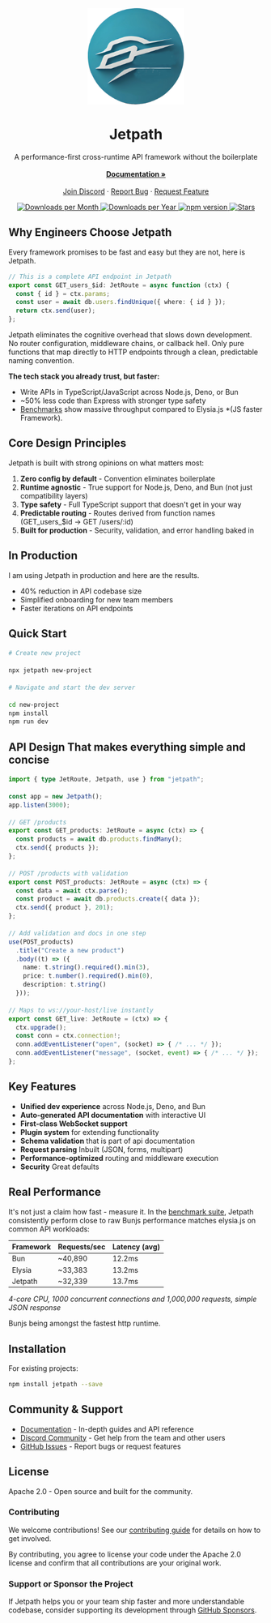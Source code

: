 <p align="center">
  <img src="https://github.com/CodeDynasty-dev/Jetpath/raw/main/icon.png" alt="Jetpath" width="190" height="190">
</p>

<h1 align="center">Jetpath</h1>

<p align="center">
  A performance-first cross-runtime API framework without the boilerplate
  <br/>
  <br/>
  <a href="https://jetpath.codedynasty.dev"><strong>Documentation »</strong></a>
  <br/>
  <br/>
  <a href="https://discord.gg/faqydQASTy">Join Discord</a>
  ·
  <a href="https://github.com/codedynasty-dev/jetpath/issues">Report Bug</a>
  ·
  <a href="https://github.com/codedynasty-dev/jetpath/issues">Request Feature</a>
</p>

<div align="center">
  <a href="https://npm-stat.com/charts.html?package=jetpath">
    <img src="https://img.shields.io/npm/dm/jetpath" alt="Downloads per Month"/>
  </a>
  <a href="https://npm-stat.com/charts.html?package=jetpath">
    <img src="https://img.shields.io/npm/dy/jetpath" alt="Downloads per Year"/>
  </a>
  <a href="https://badge.fury.io/js/jetpath">
    <img src="https://badge.fury.io/js/jetpath.svg" alt="npm version">
  </a>
  <a href="https://github.com/codedynasty-dev/jetpath">
    <img src="https://img.shields.io/github/stars/codedynasty-dev/jetpath?style=social" alt="Stars"/>
  </a>
</div>

## Why Engineers Choose Jetpath

Every framework promises to be fast and easy but they are not, here is Jetpath.

```ts
// This is a complete API endpoint in Jetpath
export const GET_users_$id: JetRoute = async function (ctx) {
  const { id } = ctx.params;
  const user = await db.users.findUnique({ where: { id } });
  return ctx.send(user);
};
```

Jetpath eliminates the cognitive overhead that slows down development. No router configuration, middleware chains, or callback hell. Only pure functions that map directly to HTTP endpoints through a clean, predictable naming convention.

**The tech stack you already trust, but faster:**
- Write APIs in TypeScript/JavaScript across Node.js, Deno, or Bun
- ~50% less code than Express with stronger type safety
- [Benchmarks](https://github.com/CodeDynasty-dev/jetpath-benchmark) show massive throughput compared to Elysia.js *(JS faster Framework).

## Core Design Principles

Jetpath is built with strong opinions on what matters most:

1. **Zero config by default** - Convention eliminates boilerplate
2. **Runtime agnostic** - True support for Node.js, Deno, and Bun (not just compatibility layers)
3. **Type safety** - Full TypeScript support that doesn't get in your way
4. **Predictable routing** - Routes derived from function names (GET_users_$id → GET /users/:id)
5. **Built for production** - Security, validation, and error handling baked in

## In Production

I am using Jetpath in production and here are the results.
- 40% reduction in API codebase size
- Simplified onboarding for new team members
- Faster iterations on API endpoints

## Quick Start

```bash
# Create new project

npx jetpath new-project

# Navigate and start the dev server

cd new-project
npm install 
npm run dev
```

## API Design That makes everything simple and concise

```ts
import { type JetRoute, Jetpath, use } from "jetpath";

const app = new Jetpath();
app.listen(3000);

// GET /products
export const GET_products: JetRoute = async (ctx) => {
  const products = await db.products.findMany();
  ctx.send({ products });
};

// POST /products with validation
export const POST_products: JetRoute = async (ctx) => {
  const data = await ctx.parse();
  const product = await db.products.create({ data });
  ctx.send({ product }, 201);
};

// Add validation and docs in one step
use(POST_products)
  .title("Create a new product")
  .body((t) => ({
    name: t.string().required().min(3),
    price: t.number().required().min(0),
    description: t.string()
  }));

// Maps to ws://your-host/live instantly
export const GET_live: JetRoute = (ctx) => {
  ctx.upgrade();
  const conn = ctx.connection!;
  conn.addEventListener("open", (socket) => { /* ... */ });
  conn.addEventListener("message", (socket, event) => { /* ... */ });
};
```

## Key Features

- **Unified dev experience** across Node.js, Deno, and Bun
- **Auto-generated API documentation** with interactive UI
- **First-class WebSocket support**
- **Plugin system** for extending functionality
- **Schema validation** that is part of api documentation
- **Request parsing** Inbuilt (JSON, forms, multipart)
- **Performance-optimized** routing and middleware execution
- **Security** Great defaults

## Real Performance

It's not just a claim how fast - measure it. In the [benchmark suite](hhttps://github.com/CodeDynasty-dev/jetpath-benchmark), Jetpath consistently perform close to raw Bunjs performance matches elysia.js on common API workloads:

| Framework | Requests/sec | Latency (avg)
|-----------|-------------|---------------|
| Bun   | ~40,890       | 12.2ms        |
| Elysia   | ~33,383       | 13.2ms         |
| Jetpath   | ~32,339      | 13.7ms         |

*4-core CPU, 1000 concurrent connections and 1,000,000 requests, simple JSON response*

Bunjs being amongst the fastest http runtime.

## Installation

For existing projects:

```bash
npm install jetpath --save
```

## Community & Support

- [Documentation](https://jetpath.codedynasty.dev) - In-depth guides and API reference
- [Discord Community](https://discord.gg/faqydQASTy) - Get help from the team and other users
- [GitHub Issues](https://github.com/codedynasty-dev/jetpath/issues) - Report bugs or request features

## License

Apache 2.0 - Open source and built for the community.

### Contributing

We welcome contributions! See our [contributing guide](https://github.com/CodeDynasty-dev/Jetpath/blob/main/contributing.md) for details on how to get involved.

By contributing, you agree to license your code under the Apache 2.0 license and confirm that all contributions are your original work.

### Support or Sponsor the Project

If Jetpath helps you or your team ship faster and more understandable codebase, consider supporting its development through [GitHub Sponsors](https://github.com/sponsors/CodeDynasty-dev).